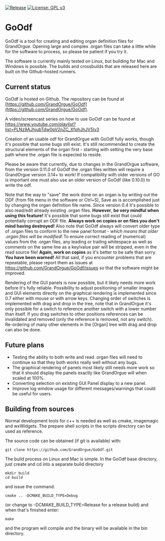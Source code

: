 [![Release](https://img.shields.io/github/v/release/GrandOrgue/GoOdf)](https://github.com/GrandOrgue/GoOdf/releases)
[![License: GPL v3](https://img.shields.io/badge/License-GPLv3-blue.svg)](https://www.gnu.org/licenses/gpl-3.0)

# GoOdf

GoOdf is a tool for creating and editing organ definition files for GrandOrgue. Opening large and complex .organ files can take a little while for the software to process, so please be patient if you try it.

The software is currently mainly tested on Linux, but building for Mac and Windows is possible. The builds and crossbuilds that are released here are built on the Github-hosted runners.

## Current status
GoOdf is hosted on Github. The repository can be found at [https://github.com/GrandOrgue/GoOdf](https://github.com/GrandOrgue/GoOdf).

A video/screencast series on how to use GoOdf can be found at https://www.youtube.com/playlist?list=PLNz9AJhjubTdw0pV2nZC_XfphJhJV5ly3

Creation of an usable odf for GrandOrgue with GoOdf fully works, though it's possible that some bugs still exist. It's still recommended to create the structural elements of the organ first - starting with setting the very base path where the .organ file is expected to reside.

Please be aware that currently, due to changes in the GrandOrgue software, from the version 0.11.0 of GoOdf the .organ files written will require a GrandOrgue version 3.14+ to work! If compatibility with older versions of GO is important one must also use an older version of GoOdf (like 0.10.0) to write the odf.

Note that the way to "save" the work done on an organ is by writing out the ODF (from file menu in the software or Ctrl+S), Save as is accomplished just by changing the organ definition file name. Since version 0.4 it's possible to also read/edit already existing .organ files. **However**, **be very mindful when using this feature!** It's possible that some bugs still exist that could potentially corrupt an ODF file. **Always work on copies or on files you don't mind having destroyed!** Also note that GoOdf always will convert older type of .organ files to conform to the new panel format - *which means that older .organ files will be modified*! To ensure correct reading of (numerical) values from the .organ files, any leading or trailing whitespace as well as comments on the same line as a key/value pair will be stripped, even in the read source file! **Again, work on copies** as it's better to be safe than sorry. **You have been warned!** All that said, if you encounter problems that are repeatable, please report them as issues at https://github.com/GrandOrgue/GoOdf/issues so that the software might be improved.

Rendering of the GUI panels is now possible, but it likely needs more work before it's fully reliable. Possibility to adjust positioning of smaller images and GUI elements directly on the graphical rendering is implemented since 0.7 either with mouse or with arrow keys. Changing order of switches is implemented with drag and drop in the tree, note that in GrandOrgue it's only possible for a switch to reference another switch with a lower number than itself. If you drag switches to other positions references can be invalidated and removed (only the reference is removed, not any switch). Re-ordering of many other elements in the [Organ] tree with drag and drop can also be done.

## Future plans
- Testing the ability to both write and read .organ files will need to continue so that they both works really well without any bugs.
- The graphical rendering of panels most likely still needs more work so that it should display the panels exactly like GrandOrgue will when scaled at 100%.
- Converting selection on existing GUI Panel display to a new panel.
- Improve log window usage for different messages/warnings that could be useful for users.

## Building from sources
Normal development tools for c++ is needed as well as cmake, imagemagic and wxWidgets. The prepare shell scripts in the scripts directory can be used as reference.

The source code can be obtained (if git is available) with:

```
git clone https://github.com/GrandOrgue/GoOdf.git
```

The build process on Linux and Mac is simple. In the GoOdf base directory, just create and cd into a separate build directory

```
mkdir build
cd build
```

and issue the command:

```
cmake .. -DCMAKE_BUILD_TYPE=Debug
```

(or change to -DCMAKE_BUILD_TYPE=Release for a release build) and when that's finished enter:

```
make
```

and the program will compile and the binary will be available in the bin directory.
